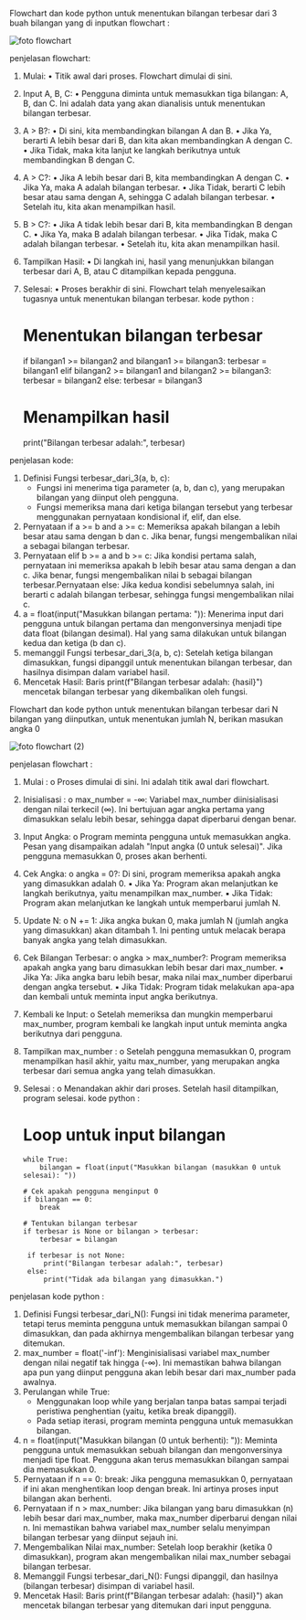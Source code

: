  Flowchart dan kode python untuk menentukan bilangan terbesar dari 3 buah bilangan yang di inputkan
flowchart : 



![foto flowchart](https://github.com/user-attachments/assets/a7b05ca0-9d9b-4719-8910-081cc03664e8)
 
  penjelasan flowchart: 
1.	Mulai: 
    •	 Titik awal dari proses. Flowchart dimulai di sini. 
2.	Input A, B, C: 
    •	Pengguna diminta untuk memasukkan tiga bilangan: A, B, dan C. Ini adalah data yang akan dianalisis untuk menentukan bilangan terbesar. 
3.	A > B?: 
    •	Di sini, kita membandingkan bilangan A dan B. 
    •	Jika Ya, berarti A lebih besar dari B, dan kita akan membandingkan A dengan C. 
    •	Jika Tidak, maka kita lanjut ke langkah berikutnya untuk membandingkan B dengan C. 
4.	A > C?: 
    •	Jika A lebih besar dari B, kita membandingkan A dengan C. 
    •	Jika Ya, maka A adalah bilangan terbesar. 
    •	Jika Tidak, berarti C lebih besar atau sama dengan A, sehingga C adalah bilangan terbesar. 
    •	Setelah itu, kita akan menampilkan hasil. 
5.	B > C?: 
   •	Jika A tidak lebih besar dari B, kita membandingkan B dengan C. 
   •	Jika Ya, maka B adalah bilangan terbesar. 
   •	Jika Tidak, maka C adalah bilangan terbesar. 
   •	Setelah itu, kita akan menampilkan hasil. 
6.	Tampilkan Hasil: 
   •	Di langkah ini, hasil yang menunjukkan bilangan terbesar dari A, B, atau C ditampilkan kepada pengguna. 
7.	Selesai: 
  •	Proses berakhir di sini. Flowchart telah menyelesaikan tugasnya untuk menentukan bilangan terbesar. 
kode python : 
    
    # Menentukan bilangan terbesar
    if bilangan1 >= bilangan2 and bilangan1 >= bilangan3:
        terbesar = bilangan1
    elif bilangan2 >= bilangan1 and bilangan2 >= bilangan3:
        terbesar = bilangan2
    else:
        terbesar = bilangan3
    
    # Menampilkan hasil
    print("Bilangan terbesar adalah:", terbesar)

penjelasan kode: 
1. Definisi Fungsi terbesar_dari_3(a, b, c):  
   - Fungsi ini menerima tiga parameter (a, b, dan c), yang merupakan bilangan yang diinput oleh pengguna.  
   - Fungsi memeriksa mana dari ketiga bilangan tersebut yang terbesar menggunakan pernyataan kondisional if, elif, dan else.  
2. Pernyataan if a >= b and a >= c: Memeriksa apakah bilangan a lebih besar atau sama dengan b dan c. Jika benar, fungsi mengembalikan nilai a sebagai bilangan terbesar.  
3. Pernyataan elif b >= a and b >= c: Jika kondisi pertama salah, pernyataan ini memeriksa apakah b lebih besar atau sama dengan a dan c. Jika benar, fungsi mengembalikan 
   nilai b sebagai bilangan terbesar.Pernyataan else: Jika kedua kondisi sebelumnya salah, ini berarti c adalah bilangan terbesar, sehingga fungsi mengembalikan nilai c.  
4. a = float(input("Masukkan bilangan pertama: ")): Menerima input dari pengguna untuk bilangan pertama dan mengonversinya menjadi tipe data float (bilangan desimal). Hal 
       yang sama dilakukan untuk bilangan kedua dan ketiga (b dan c).  
5. memanggil Fungsi terbesar_dari_3(a, b, c): Setelah ketiga bilangan dimasukkan, fungsi dipanggil untuk menentukan bilangan terbesar, dan hasilnya disimpan dalam variabel 
   hasil.  
6. Mencetak Hasil: Baris print(f"Bilangan terbesar adalah: {hasil}") mencetak bilangan terbesar yang dikembalikan oleh fungsi.      

Flowchart dan kode python untuk menentukan bilangan terbesar dari N bilangan yang diinputkan, untuk menentukan jumlah N, berikan masukan angka 0


![foto flowchart (2)](https://github.com/user-attachments/assets/65523f8f-aefd-4394-a0d0-ec7e9498599c)
  
  penjelasan flowchart : 
1.	Mulai : o Proses dimulai di sini. Ini adalah titik awal dari flowchart. 
2.	Inisialisasi : o max_number = -∞: Variabel max_number diinisialisasi dengan nilai terkecil (∞). Ini bertujuan agar angka pertama yang dimasukkan selalu lebih besar, 
   sehingga dapat diperbarui dengan benar. 
3.	Input Angka: o Program meminta pengguna untuk memasukkan angka. Pesan yang disampaikan adalah "Input angka (0 untuk selesai)". Jika pengguna memasukkan 0, proses akan 
   berhenti. 
4.	Cek Angka: o angka = 0?: Di sini, program memeriksa apakah angka yang dimasukkan adalah 0. 
     ▪	Jika Ya: Program akan melanjutkan ke langkah berikutnya, yaitu menampilkan max_number. 
     ▪	Jika Tidak: Program akan melanjutkan ke langkah untuk memperbarui jumlah N. 
5.	Update N: o N += 1: Jika angka bukan 0, maka jumlah N (jumlah angka yang dimasukkan) akan ditambah 1. Ini penting untuk melacak berapa banyak angka yang telah 
   dimasukkan. 
6.	Cek Bilangan Terbesar:  o angka > max_number?: Program memeriksa apakah angka yang baru dimasukkan lebih besar dari max_number. 
   ▪	Jika Ya: Jika angka baru lebih besar, maka nilai max_number diperbarui dengan angka tersebut. 
   ▪	Jika Tidak: Program tidak melakukan apa-apa dan kembali untuk meminta input angka berikutnya. 
7.	Kembali ke Input: o Setelah memeriksa dan mungkin memperbarui max_number, program kembali ke langkah input untuk meminta angka berikutnya dari pengguna. 
8.	Tampilkan max_number : o Setelah pengguna memasukkan 0, program menampilkan hasil akhir, yaitu max_number, yang merupakan angka terbesar dari semua angka yang telah 
   dimasukkan. 
9.	Selesai : o 	Menandakan akhir dari proses. Setelah hasil ditampilkan, program selesai. 
kode python : 

       # Loop untuk input bilangan
        while True:
            bilangan = float(input("Masukkan bilangan (masukkan 0 untuk selesai): "))
            
        # Cek apakah pengguna menginput 0
        if bilangan == 0:
            break
        
        # Tentukan bilangan terbesar
        if terbesar is None or bilangan > terbesar:
            terbesar = bilangan
    
         if terbesar is not None:
             print("Bilangan terbesar adalah:", terbesar)
         else:
             print("Tidak ada bilangan yang dimasukkan.")

penjelasan kode python : 
1.	Definisi Fungsi terbesar_dari_N(): Fungsi ini tidak menerima parameter, tetapi terus meminta pengguna untuk memasukkan bilangan sampai 0 dimasukkan, dan pada akhirnya 
    mengembalikan bilangan terbesar yang ditemukan.  
2.	max_number = float('-inf'): Menginisialisasi variabel max_number dengan nilai negatif tak hingga (-∞). Ini memastikan bahwa bilangan apa pun yang diinput pengguna akan 
    lebih besar dari max_number pada awalnya.  
3.	Perulangan while True:  
    - Menggunakan loop while yang berjalan tanpa batas sampai terjadi peristiwa penghentian (yaitu, ketika break dipanggil).
    - Pada setiap iterasi, program meminta pengguna untuk memasukkan bilangan.  
4.	n = float(input("Masukkan bilangan (0 untuk berhenti): ")): Meminta pengguna untuk memasukkan sebuah bilangan dan mengonversinya menjadi tipe float. Pengguna akan terus 
    memasukkan bilangan sampai dia memasukkan 0.  
5.	Pernyataan if n == 0: break: Jika pengguna memasukkan 0, pernyataan if ini akan menghentikan loop dengan break. Ini artinya proses input bilangan akan berhenti.  
6.	Pernyataan if n > max_number: Jika bilangan yang baru dimasukkan (n) lebih besar dari max_number, maka max_number diperbarui dengan nilai n. Ini memastikan bahwa 
    variabel max_number selalu menyimpan bilangan terbesar yang diinput sejauh ini.  
7.	Mengembalikan Nilai max_number: Setelah loop berakhir (ketika 0 dimasukkan), program akan mengembalikan nilai max_number sebagai bilangan terbesar.  
8.	Memanggil Fungsi terbesar_dari_N(): Fungsi dipanggil, dan hasilnya (bilangan terbesar) disimpan di variabel hasil.  
9.	Mencetak Hasil: Baris print(f"Bilangan terbesar adalah: {hasil}") akan mencetak bilangan terbesar yang ditemukan dari input pengguna.





